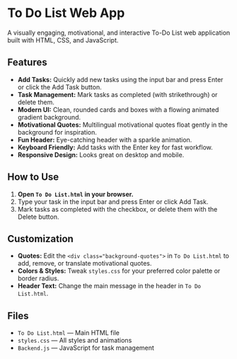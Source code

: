 # To Do List Web App

A visually engaging, motivational, and interactive To-Do List web application built with HTML, CSS, and JavaScript.

## Features

- **Add Tasks:** Quickly add new tasks using the input bar and press Enter or click the Add Task button.
- **Task Management:** Mark tasks as completed (with strikethrough) or delete them.
- **Modern UI:** Clean, rounded cards and boxes with a flowing animated gradient background.
- **Motivational Quotes:** Multilingual motivational quotes float gently in the background for inspiration.
- **Fun Header:** Eye-catching header with a sparkle animation.
- **Keyboard Friendly:** Add tasks with the Enter key for fast workflow.
- **Responsive Design:** Looks great on desktop and mobile.

## How to Use

1. **Open `To Do List.html` in your browser.**
2. Type your task in the input bar and press Enter or click Add Task.
3. Mark tasks as completed with the checkbox, or delete them with the Delete button.

## Customization

- **Quotes:** Edit the `<div class="background-quotes">` in `To Do List.html` to add, remove, or translate motivational quotes.
- **Colors & Styles:** Tweak `styles.css` for your preferred color palette or border radius.
- **Header Text:** Change the main message in the header in `To Do List.html`.

## Files

- `To Do List.html` — Main HTML file
- `styles.css` — All styles and animations
- `Backend.js` — JavaScript for task management